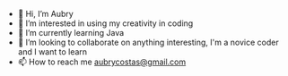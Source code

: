 - 👋 Hi, I’m Aubry
- 👀 I’m interested in using my creativity in coding
- 🌱 I’m currently learning Java
- 💞️ I’m looking to collaborate on anything interesting, I'm a novice coder and I want to learn
- 📫 How to reach me aubrycostas@gmail.com

